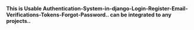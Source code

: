 **This is Usable Authentication-System-in-django-Login-Register-Email-Verifications-Tokens-Forgot-Password..
can be integrated to any projects..**
